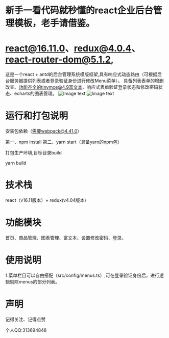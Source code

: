# 新手一看代码就秒懂的react企业后台管理模板，老手请借鉴。
# react@16.11.0、redux@4.0.4、react-router-dom@5.1.2,
这是一个react + antd的后台管理系统模版框架,具有响应式动态路由（可根据后台服务器提供列表或者登录验证身份进行修改Menu菜单）。
具备列表表单的增删改查、功能齐全的tinymce@4.9富文本、响应式表单验证登录状态和修改密码状态、echarts的图表管理。
![Image text](https://raw.githubusercontent.com/tzcacm/images/master/one.png?token=AGJDAFFLOP6ICS33U2BUTX252T34M)
![Image text](https://raw.githubusercontent.com/tzcacm/images/master/two.png?token=AGJDAFC7YZYVCWAYOOTPSWC52T3YG)

# 运行和打包说明
安装包依赖（需要webpack@4.41.0）

第一、npm install 第二、yarn start（具备yarn的npm包）

打包生产环境,目标目录build

yarn build

# 技术栈
react（v16.11版本）+ redux(v4.04版本) 

# 功能模块
首页、商品管理、图表管理、富文本、设置修改密码、登录。

# 使用说明
1.菜单栏目可以自由搭配（src/config/menus.ts）,可在登录验证身份后，进行逻辑剔除menus的部分列表。

# 声明
记得关注、记得点赞

个人QQ:313694848
